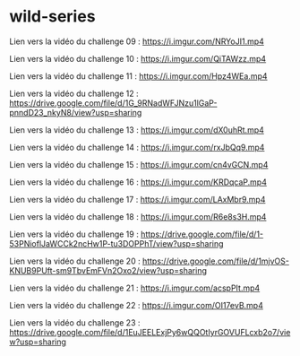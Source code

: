 # wild-series

Lien vers la vidéo du challenge 09 : https://i.imgur.com/NRYoJI1.mp4

Lien vers la vidéo du challenge 10 : https://i.imgur.com/QiTAWzz.mp4

Lien vers la vidéo du challenge 11 : https://i.imgur.com/Hpz4WEa.mp4

Lien vers la vidéo du challenge 12 : https://drive.google.com/file/d/1G_9RNadWFJNzu1lGaP-pnndD23_nkyN8/view?usp=sharing

Lien vers la vidéo du challenge 13 : https://i.imgur.com/dX0uhRt.mp4

Lien vers la vidéo du challenge 14 : https://i.imgur.com/rxJbQq9.mp4

Lien vers la vidéo du challenge 15 : https://i.imgur.com/cn4vGCN.mp4

Lien vers la vidéo du challenge 16 : https://i.imgur.com/KRDqcaP.mp4

Lien vers la vidéo du challenge 17 : https://i.imgur.com/LAxMbr9.mp4

Lien vers la vidéo du challenge 18 : https://i.imgur.com/R6e8s3H.mp4

Lien vers la vidéo du challenge 19 : https://drive.google.com/file/d/1-53PNioflJaWCCk2ncHw1P-tu3DOPPhT/view?usp=sharing

Lien vers la vidéo du challenge 20 : https://drive.google.com/file/d/1mjvOS-KNUB9PUft-sm9TbvEmFVn2Oxo2/view?usp=sharing

Lien vers la vidéo du challenge 21 : https://i.imgur.com/acspPIt.mp4

Lien vers la vidéo du challenge 22 : https://i.imgur.com/OI17evB.mp4

Lien vers la vidéo du challenge 23 : https://drive.google.com/file/d/1EuJEELExjPy6wQQOtIyrGOVUFLcxb2o7/view?usp=sharing
